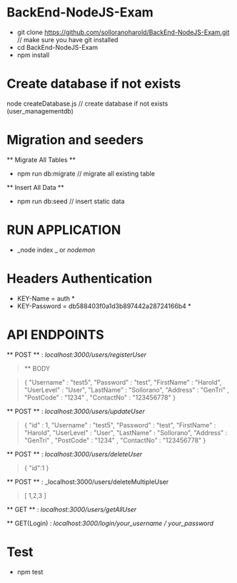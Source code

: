 # BackEnd-NodeJS-Exam
* git clone https://github.com/solloranoharold/BackEnd-NodeJS-Exam.git // make sure you have git installed 
* cd BackEnd-NodeJS-Exam
* npm install 

# Create database if not exists 

 node createDatabase.js  // create database if not exists (user_managementdb)
 
# Migration and seeders 
 ** Migrate All Tables **
 * npm run db:migrate  // migrate all existing table 
 
 ** Insert All Data **
 * npm run db:seed // insert static data 

# RUN APPLICATION
* _node index _ or _nodemon_

# Headers Authentication 
  * KEY-Name = auth *
 * KEY-Password = db588403f0a1d3b897442a28724166b4 *

 
 # API ENDPOINTS 
 
 ** POST ** : _localhost:3000/users/registerUser_

> ** BODY

 > {
 >  "Username" :  "test5",
 >   "Password" : "test",
 >   "FirstName" : "Harold",
 >   "UserLevel" : "User",
 >   "LastName" :  "Sollorano",
 >   "Address" : "GenTri" ,
 >   "PostCode" : "1234" ,
 >   "ContactNo" : "123456778"
 > }


 ** POST ** : _localhost:3000/users/updateUser_
  > {
  > "id" : 1,
 >  "Username" :  "test5",
 >   "Password" : "test",
 >   "FirstName" : "Harold",
 >   "UserLevel" : "User",
 >   "LastName" :  "Sollorano",
 >   "Address" : "GenTri" ,
 >   "PostCode" : "1234" ,
 >   "ContactNo" : "123456778"
 > }

 ** POST ** : _localhost:3000/users/deleteUser_
  > {
  > "id":1
  > }

 ** POST ** : _localhost:3000/users/deleteMultipleUser
  > [
  > 1,2,3
  > ]
 

** GET ** : _localhost:3000/users/getAllUser_

** GET(Login) : _localhost:3000/login/your_username / your_password_

# Test 
* npm test


 

 
 


